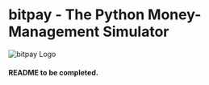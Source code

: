 # bitpay - The Python Money-Management Simulator
![bitpay Logo](https://i.ibb.co/nCfXpZw/bitpay-Logo.png)

#### README to be completed.
